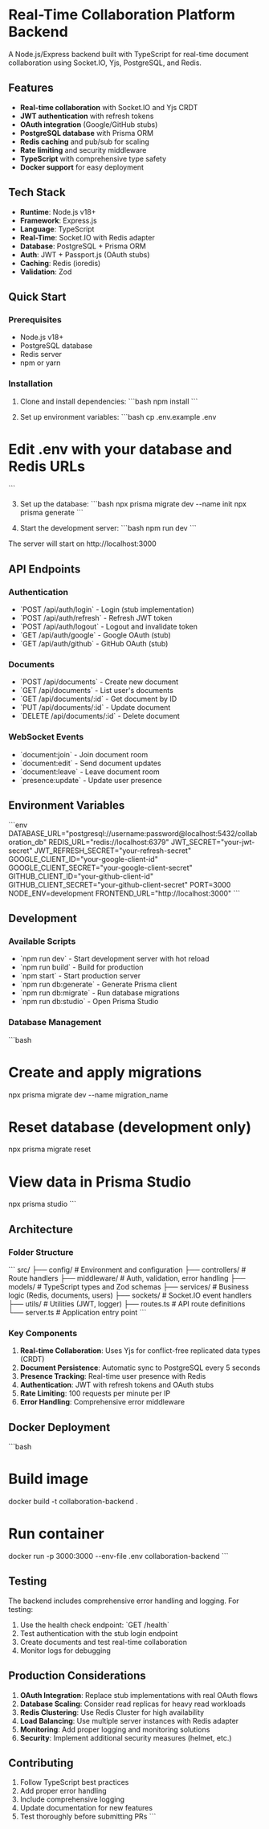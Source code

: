 # Real-Time Collaboration Platform Backend

A Node.js/Express backend built with TypeScript for real-time document collaboration using Socket.IO, Yjs, PostgreSQL, and Redis.

## Features

- **Real-time collaboration** with Socket.IO and Yjs CRDT
- **JWT authentication** with refresh tokens
- **OAuth integration** (Google/GitHub stubs)
- **PostgreSQL database** with Prisma ORM
- **Redis caching** and pub/sub for scaling
- **Rate limiting** and security middleware
- **TypeScript** with comprehensive type safety
- **Docker support** for easy deployment

## Tech Stack

- **Runtime**: Node.js v18+
- **Framework**: Express.js
- **Language**: TypeScript
- **Real-Time**: Socket.IO with Redis adapter
- **Database**: PostgreSQL + Prisma ORM
- **Auth**: JWT + Passport.js (OAuth stubs)
- **Caching**: Redis (ioredis)
- **Validation**: Zod

## Quick Start

### Prerequisites

- Node.js v18+
- PostgreSQL database
- Redis server
- npm or yarn

### Installation

1. Clone and install dependencies:
\`\`\`bash
npm install
\`\`\`

2. Set up environment variables:
\`\`\`bash
cp .env.example .env
# Edit .env with your database and Redis URLs
\`\`\`

3. Set up the database:
\`\`\`bash
npx prisma migrate dev --name init
npx prisma generate
\`\`\`

4. Start the development server:
\`\`\`bash
npm run dev
\`\`\`

The server will start on http://localhost:3000

## API Endpoints

### Authentication
- \`POST /api/auth/login\` - Login (stub implementation)
- \`POST /api/auth/refresh\` - Refresh JWT token
- \`POST /api/auth/logout\` - Logout and invalidate token
- \`GET /api/auth/google\` - Google OAuth (stub)
- \`GET /api/auth/github\` - GitHub OAuth (stub)

### Documents
- \`POST /api/documents\` - Create new document
- \`GET /api/documents\` - List user's documents
- \`GET /api/documents/:id\` - Get document by ID
- \`PUT /api/documents/:id\` - Update document
- \`DELETE /api/documents/:id\` - Delete document

### WebSocket Events
- \`document:join\` - Join document room
- \`document:edit\` - Send document updates
- \`document:leave\` - Leave document room
- \`presence:update\` - Update user presence

## Environment Variables

\`\`\`env
DATABASE_URL="postgresql://username:password@localhost:5432/collaboration_db"
REDIS_URL="redis://localhost:6379"
JWT_SECRET="your-jwt-secret"
JWT_REFRESH_SECRET="your-refresh-secret"
GOOGLE_CLIENT_ID="your-google-client-id"
GOOGLE_CLIENT_SECRET="your-google-client-secret"
GITHUB_CLIENT_ID="your-github-client-id"
GITHUB_CLIENT_SECRET="your-github-client-secret"
PORT=3000
NODE_ENV=development
FRONTEND_URL="http://localhost:3000"
\`\`\`

## Development

### Available Scripts

- \`npm run dev\` - Start development server with hot reload
- \`npm run build\` - Build for production
- \`npm start\` - Start production server
- \`npm run db:generate\` - Generate Prisma client
- \`npm run db:migrate\` - Run database migrations
- \`npm run db:studio\` - Open Prisma Studio

### Database Management

\`\`\`bash
# Create and apply migrations
npx prisma migrate dev --name migration_name

# Reset database (development only)
npx prisma migrate reset

# View data in Prisma Studio
npx prisma studio
\`\`\`

## Architecture

### Folder Structure
\`\`\`
src/
├── config/         # Environment and configuration
├── controllers/    # Route handlers
├── middleware/     # Auth, validation, error handling
├── models/         # TypeScript types and Zod schemas
├── services/       # Business logic (Redis, documents, users)
├── sockets/        # Socket.IO event handlers
├── utils/          # Utilities (JWT, logger)
├── routes.ts       # API route definitions
└── server.ts       # Application entry point
\`\`\`

### Key Components

1. **Real-time Collaboration**: Uses Yjs for conflict-free replicated data types (CRDT)
2. **Document Persistence**: Automatic sync to PostgreSQL every 5 seconds
3. **Presence Tracking**: Real-time user presence with Redis
4. **Authentication**: JWT with refresh tokens and OAuth stubs
5. **Rate Limiting**: 100 requests per minute per IP
6. **Error Handling**: Comprehensive error middleware

## Docker Deployment

\`\`\`bash
# Build image
docker build -t collaboration-backend .

# Run container
docker run -p 3000:3000 --env-file .env collaboration-backend
\`\`\`

## Testing

The backend includes comprehensive error handling and logging. For testing:

1. Use the health check endpoint: \`GET /health\`
2. Test authentication with the stub login endpoint
3. Create documents and test real-time collaboration
4. Monitor logs for debugging

## Production Considerations

1. **OAuth Integration**: Replace stub implementations with real OAuth flows
2. **Database Scaling**: Consider read replicas for heavy read workloads
3. **Redis Clustering**: Use Redis Cluster for high availability
4. **Load Balancing**: Use multiple server instances with Redis adapter
5. **Monitoring**: Add proper logging and monitoring solutions
6. **Security**: Implement additional security measures (helmet, etc.)

## Contributing

1. Follow TypeScript best practices
2. Add proper error handling
3. Include comprehensive logging
4. Update documentation for new features
5. Test thoroughly before submitting PRs
\`\`\`

